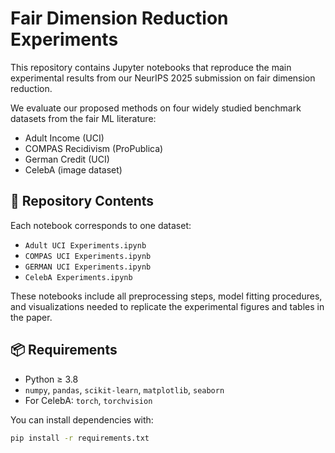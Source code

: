# Fair Dimension Reduction Experiments

This repository contains Jupyter notebooks that reproduce the main experimental results from our NeurIPS 2025 submission on fair dimension reduction.

We evaluate our proposed methods on four widely studied benchmark datasets from the fair ML literature:
- Adult Income (UCI)
- COMPAS Recidivism (ProPublica)
- German Credit (UCI)
- CelebA (image dataset)

## 📁 Repository Contents

Each notebook corresponds to one dataset:
- `Adult UCI Experiments.ipynb`
- `COMPAS UCI Experiments.ipynb`
- `GERMAN UCI Experiments.ipynb`
- `CelebA Experiments.ipynb`

These notebooks include all preprocessing steps, model fitting procedures, and visualizations needed to replicate the experimental figures and tables in the paper.

## 📦 Requirements

- Python ≥ 3.8
- `numpy`, `pandas`, `scikit-learn`, `matplotlib`, `seaborn`
- For CelebA: `torch`, `torchvision`

You can install dependencies with:

```bash
pip install -r requirements.txt

